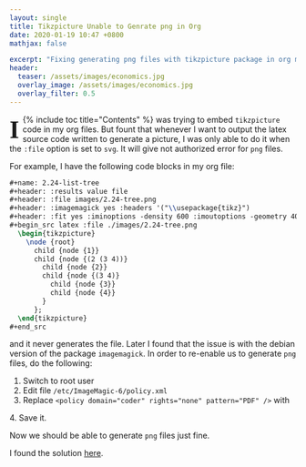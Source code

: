 ```yaml
---
layout: single
title: Tikzpicture Unable to Genrate png in Org
date: 2020-01-19 10:47 +0800
mathjax: false

excerpt: "Fixing generating png files with tikzpicture package in org mode."
header:
  teaser: /assets/images/economics.jpg
  overlay_image: /assets/images/economics.jpg
  overlay_filter: 0.5
---
```

{% include toc title="Contents" %}
<span style = "display:block;
	float:left;
	font-family:Georgia;
	font-size: 310%;
	font-weight: bold;
	line-height: 90%;
	margin-right: 6px;
	margin-bottom:-2px;
	margin-top: 7px;">I</span> was trying to embed `tikzpicture` code in my org files. But fount that whenever I want to output the latex source code written to generate a picture, I was only able to do it when the `:file` option is set to `svg`. It will give not authorized error for `png` files.

For example, I have the following code blocks in my org file:
```latex
#+name: 2.24-list-tree
#+header: :results value file
#+header: :file images/2.24-tree.png 
#+header: :imagemagick yes :headers '("\\usepackage{tikz}") 
#+header: :fit yes :iminoptions -density 600 :imoutoptions -geometry 400
#+begin_src latex :file ./images/2.24-tree.png
  \begin{tikzpicture}
    \node {root}
      child {node {1}}
      child {node {(2 (3 4))}
        child {node {2}}
        child {node {(3 4)}
          child {node {3}}
          child {node {4}}
        }
      };
  \end{tikzpicture}
#+end_src
```

and it never generates the file. Later I found that the issue is with the debian version of the package `imagemagick`. In order to re-enable us to generate `png` files, do the following:
1. Switch to root user
2. Edit file `/etc/ImageMagic-6/policy.xml`
3. Replace `<policy domain="coder" rights="none" pattern="PDF" />` with  
<policy domain="coder" rights="read|write" pattern="PDF" />
4. Save it.

Now we should be able to generate `png` files just fine.

I found the solution [here](https://emacs-china.org/t/org-tikz/8891/19 "Draw pictures in Org Mode with Tikz").
